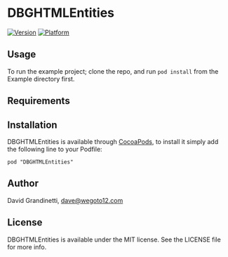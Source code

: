 # DBGHTMLEntities

[![Version](http://cocoapod-badges.herokuapp.com/v/DBGHTMLEntities/badge.png)](http://cocoadocs.org/docsets/DBGHTMLEntities)
[![Platform](http://cocoapod-badges.herokuapp.com/p/DBGHTMLEntities/badge.png)](http://cocoadocs.org/docsets/DBGHTMLEntities)

## Usage

To run the example project; clone the repo, and run `pod install` from the Example directory first.

## Requirements

## Installation

DBGHTMLEntities is available through [CocoaPods](http://cocoapods.org), to install
it simply add the following line to your Podfile:

    pod "DBGHTMLEntities"

## Author

David Grandinetti, dave@wegoto12.com

## License

DBGHTMLEntities is available under the MIT license. See the LICENSE file for more info.

